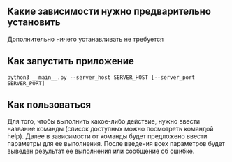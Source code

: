 ## Какие зависимости нужно предварительно установить
Дополнительно ничего устанавливать не требуется

## Как запустить приложение
```
python3 __main__.py --server_host SERVER_HOST [--server_port SERVER_PORT]
```

## Как пользоваться
Для того, чтобы выполнить какое-либо действие, нужно ввести название команды (список доступных можно посмотреть командой help). Далее в зависимости от команды будет предложено ввести параметры для ее выполнения. После введения всех параметров будет выведен результат ее выполнения или сообщение об ошибке.
